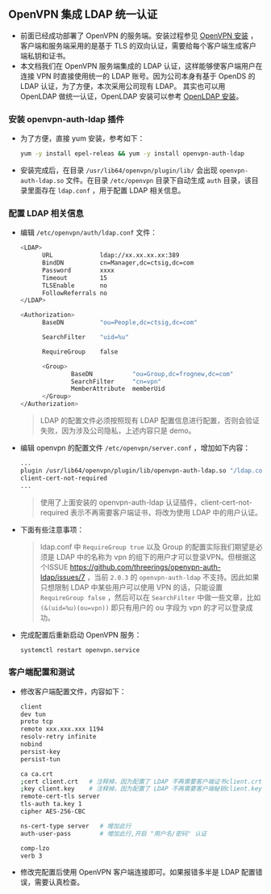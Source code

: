 ## OpenVPN 集成 LDAP 统一认证

- 前面已经成功部署了 OpenVPN 的服务端。安装过程参见 [OpenVPN 安装](./openvpn-installation.md) ，客户端和服务端采用的是基于 TLS 的双向认证，需要给每个客户端生成客户端私钥和证书。
- 本文档我们在 OpenVPN 服务端集成的 LDAP 认证，这样能够使客户端用户在连接 VPN 时直接使用统一的 LDAP 账号。因为公司本身有基于 OpenDS 的 LDAP 认证，为了方便，本次采用公司现有 LDAP。 其实也可以用 OpenLDAP 做统一认证，OpenLDAP 安装可以参考 [OpenLDAP 安装](https://blog.frognew.com/2017/05/openldap-install-notes.html)。

### 安装 openvpn-auth-ldap 插件
- 为了方便，直接 yum 安装，参考如下：

  ```bash
  yum -y install epel-releas && yum -y install openvpn-auth-ldap
  ```

- 安装完成后，在目录 `/usr/lib64/openvpn/plugin/lib/` 会出现 `openvpn-auth-ldap.so` 文件。在目录 `/etc/openvpn` 目录下自动生成 `auth` 目录，该目录里面存在 `ldap.conf` ，用于配置 LDAP 相关信息。

### 配置 LDAP 相关信息
- 编辑 `/etc/openvpn/auth/ldap.conf` 文件：

  ```bash
  <LDAP>
        URL             ldap://xx.xx.xx.xx:389
        BindDN          cn=Manager,dc=ctsig,dc=com
        Password        xxxx
        Timeout         15
        TLSEnable       no
        FollowReferrals no
  </LDAP>
  
  <Authorization>
        BaseDN          "ou=People,dc=ctsig,dc=com"

        SearchFilter    "uid=%u"

        RequireGroup    false

        <Group>
                BaseDN           "ou=Group,dc=frognew,dc=com"
                SearchFilter     "cn=vpn"
                MemberAttribute  memberUid
        </Group>
  </Authorization>
  ```

  
  > LDAP 的配置文件必须按照现有 LDAP 配置信息进行配置，否则会验证失败，因为涉及公司隐私，上述内容只是 demo。


- 编辑 openvpn 的配置文件 `/etc/openvpn/server.conf` ，增加如下内容：

  ```bash
  ...
  plugin /usr/lib64/openvpn/plugin/lib/openvpn-auth-ldap.so "/ldap.conf cn=%u" 
  client-cert-not-required
  ... 
  ```

  > 使用了上面安装的 openvpn-auth-ldap 认证插件，client-cert-not-required 表示不再需要客户端证书，将改为使用 LDAP 中的用户认证。

- 下面有些注意事项：

  > ldap.conf 中 `RequireGroup true` 以及 Group 的配置实际我们期望是必须是 LDAP 中的名称为 vpn 的组下的用户才可以登录VPN。但根据这个ISSUE <https://github.com/threerings/openvpn-auth-ldap/issues/7> ，当前 `2.0.3` 的 `openvpn-auth-ldap` 不支持。因此如果只想限制 LDAP 中某些用户可以使用 VPN 的话，只能设置 `RequireGroup false` ，然后可以在 `SearchFilter` 中做一些文章，比如 `(&(uid=%u)(ou=vpn))` 即只有用户的 ou 字段为 vpn 的才可以登录成功。

- 完成配置后重新启动 OpenVPN 服务：

  ```bash
  systemctl restart openvpn.service
  ```

### 客户端配置和测试
- 修改客户端配置文件，内容如下：

  ```bash
  client
  dev tun
  proto tcp
  remote xxx.xxx.xxx 1194
  resolv-retry infinite
  nobind
  persist-key
  persist-tun
  
  ca ca.crt
  ;cert client.crt   # 注释掉，因为配置了 LDAP 不再需要客户端证书client.crt；        
  ;key client.key    # 注释掉，因为配置了 LDAP 不再需要客户端秘钥client.key；
  remote-cert-tls server
  tls-auth ta.key 1
  cipher AES-256-CBC
  
  ns-cert-type server   # 增加此行
  auth-user-pass        # 增加此行,开启 "用户名/密码" 认证
  
  comp-lzo
  verb 3
  ```

- 修改完配置后使用 OpenVPN 客户端连接即可。如果报错多半是 LDAP 配置错误，需要认真检查。




